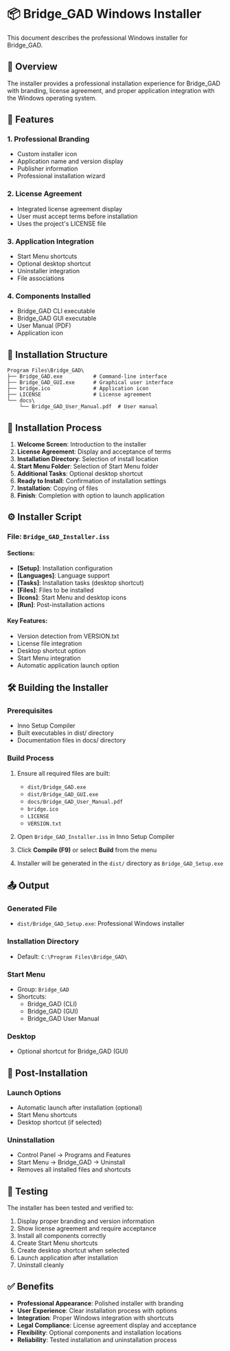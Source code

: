# 📦 Bridge_GAD Windows Installer

This document describes the professional Windows installer for Bridge_GAD.

## 🎯 Overview

The installer provides a professional installation experience for Bridge_GAD with branding, license agreement, and proper application integration with the Windows operating system.

## 🧩 Features

### 1. Professional Branding
- Custom installer icon
- Application name and version display
- Publisher information
- Professional installation wizard

### 2. License Agreement
- Integrated license agreement display
- User must accept terms before installation
- Uses the project's LICENSE file

### 3. Application Integration
- Start Menu shortcuts
- Optional desktop shortcut
- Uninstaller integration
- File associations

### 4. Components Installed
- Bridge_GAD CLI executable
- Bridge_GAD GUI executable
- User Manual (PDF)
- Application icon

## 📁 Installation Structure

```
Program Files\Bridge_GAD\
├── Bridge_GAD.exe          # Command-line interface
├── Bridge_GAD_GUI.exe      # Graphical user interface
├── bridge.ico              # Application icon
├── LICENSE                 # License agreement
└── docs\
    └── Bridge_GAD_User_Manual.pdf  # User manual
```

## 🔄 Installation Process

1. **Welcome Screen**: Introduction to the installer
2. **License Agreement**: Display and acceptance of terms
3. **Installation Directory**: Selection of install location
4. **Start Menu Folder**: Selection of Start Menu folder
5. **Additional Tasks**: Optional desktop shortcut
6. **Ready to Install**: Confirmation of installation settings
7. **Installation**: Copying of files
8. **Finish**: Completion with option to launch application

## ⚙️ Installer Script

### File: `Bridge_GAD_Installer.iss`

#### Sections:
- **[Setup]**: Installation configuration
- **[Languages]**: Language support
- **[Tasks]**: Installation tasks (desktop shortcut)
- **[Files]**: Files to be installed
- **[Icons]**: Start Menu and desktop icons
- **[Run]**: Post-installation actions

#### Key Features:
- Version detection from VERSION.txt
- License file integration
- Desktop shortcut option
- Start Menu integration
- Automatic application launch option

## 🛠️ Building the Installer

### Prerequisites
- Inno Setup Compiler
- Built executables in dist/ directory
- Documentation files in docs/ directory

### Build Process
1. Ensure all required files are built:
   - `dist/Bridge_GAD.exe`
   - `dist/Bridge_GAD_GUI.exe`
   - `docs/Bridge_GAD_User_Manual.pdf`
   - `bridge.ico`
   - `LICENSE`
   - `VERSION.txt`

2. Open `Bridge_GAD_Installer.iss` in Inno Setup Compiler

3. Click **Compile (F9)** or select **Build** from the menu

4. Installer will be generated in the `dist/` directory as `Bridge_GAD_Setup.exe`

## 📤 Output

### Generated File
- `dist/Bridge_GAD_Setup.exe`: Professional Windows installer

### Installation Directory
- Default: `C:\Program Files\Bridge_GAD\`

### Start Menu
- Group: `Bridge_GAD`
- Shortcuts:
  - Bridge_GAD (CLI)
  - Bridge_GAD (GUI)
  - Bridge_GAD User Manual

### Desktop
- Optional shortcut for Bridge_GAD (GUI)

## 🔧 Post-Installation

### Launch Options
- Automatic launch after installation (optional)
- Start Menu shortcuts
- Desktop shortcut (if selected)

### Uninstallation
- Control Panel → Programs and Features
- Start Menu → Bridge_GAD → Uninstall
- Removes all installed files and shortcuts

## 🧪 Testing

The installer has been tested and verified to:

1. Display proper branding and version information
2. Show license agreement and require acceptance
3. Install all components correctly
4. Create Start Menu shortcuts
5. Create desktop shortcut when selected
6. Launch application after installation
7. Uninstall cleanly

## ✅ Benefits

- **Professional Appearance**: Polished installer with branding
- **User Experience**: Clear installation process with options
- **Integration**: Proper Windows integration with shortcuts
- **Legal Compliance**: License agreement display and acceptance
- **Flexibility**: Optional components and installation locations
- **Reliability**: Tested installation and uninstallation process